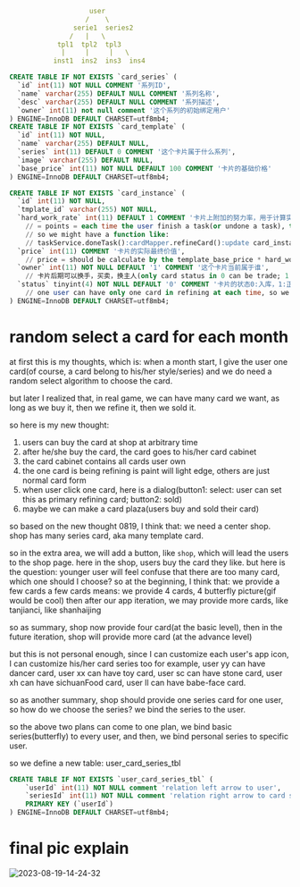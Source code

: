 ```yml
                    user
                   /    \
                serie1  series2
               /   |   \
            tpl1  tpl2  tpl3
             |     |     |   \
           inst1  ins2  ins3  ins4
```

```sql
CREATE TABLE IF NOT EXISTS `card_series` (
  `id` int(11) NOT NULL COMMENT '系列ID',
  `name` varchar(255) DEFAULT NULL COMMENT '系列名称',
  `desc` varchar(255) DEFAULT NULL COMMENT '系列描述',
  `owner` int(11) not null comment '这个系列的初始绑定用户'
) ENGINE=InnoDB DEFAULT CHARSET=utf8mb4;
CREATE TABLE IF NOT EXISTS `card_template` (
  `id` int(11) NOT NULL,
  `name` varchar(255) DEFAULT NULL,
  `series` int(11) DEFAULT 0 COMMENT '这个卡片属于什么系列',
  `image` varchar(255) DEFAULT NULL,
  `base_price` int(11) NOT NULL DEFAULT 100 COMMENT '卡片的基础价格'
) ENGINE=InnoDB DEFAULT CHARSET=utf8mb4;

CREATE TABLE IF NOT EXISTS `card_instance` (
  `id` int(11) NOT NULL,
  `tmplate_id` varchar(255) NOT NULL,
  `hard_work_rate` int(11) DEFAULT 1 COMMENT '卡片上附加的努力率，用于计算实际最终价值的因子' 
    // = points = each time the user finish a task(or undone a task), the point++(--)
    // so we might have a function like:
    // taskService.doneTask():cardMapper.refineCard():update card_instance set hard_work_rate=hard_work_rate+1 （sql was validated ok)
  `price` int(11) COMMENT '卡片的实际最终价值',
    // price = should be calculate by the template_base_price * hard_work_rate
  `owner` int(11) NOT NULL DEFAULT '1' COMMENT '这个卡片当前属于谁', 
    // 卡片后期可以换手，买卖，换主人(only card status in 0 can be trade; 1 means refining, cannot be trade)
  `status` tinyint(4) NOT NULL DEFAULT '0' COMMENT '卡片的状态0:入库，1:正在炼制' 
    // one user can have only one card in refining at each time, so we need a function like: checkOnlyOneCardInRefining(int userId){select count(*) card_instance(owner=userId and status=1) = 1 }
) ENGINE=InnoDB DEFAULT CHARSET=utf8mb4;
```

# random select a card for each month

at first this is my thoughts, which is: when a month start, I give the user one card(of course, a card belong to his/her style/series)
and we do need a random select algorithm to choose the card.

but later I realized that, in real game, we can have many card we want, as long as we buy it, then we refine it, then we 
sold it.

so here is my new thought: 
1) users can buy the card at shop at arbitrary time
2) after he/she buy the card, the card goes to his/her card cabinet
3) the card cabinet contains all cards user own
4) the one card is being refining is paint will light edge, others are just normal card form
5) when user click one card, here is a dialog(button1: select: user can set this as primary refining card; button2: sold)
6) maybe we can make a card plaza(users buy and sold their card)

so based on the new thought 0819, I think that: we need a center shop.
shop has many series card, aka many template card.

so in the extra area, we will add a button, like `shop`, which will lead the users to the shop page.
here in the shop, users buy the card they like.
but here is the question: younger user will feel confuse that there are too many card, which one should I choose?
so at the beginning, I think that: we provide a few cards
a few cards means: we provide 4 cards, 4 butterfly picture(gif would be cool)
then after our app iteration, we may provide more cards, like tanjianci, like shanhaijing

so as summary, shop now provide four card(at the basic level), then in the future iteration, shop will provide more card
(at the advance level)

but this is not personal enough, since I can customize each user's app icon, I can customize his/her card series too
for example, user yy can have dancer card, user xx can have toy card, user sc can have stone card, user xh can have sichuanFood card,
user ll can have babe-face card.

so as another summary, shop should provide one series card for one user, so how do we choose the series? we bind the series
to the user.

so the above two plans can come to one plan, we bind basic series(butterfly) to every user, and then, we bind personal series
to specific user.

so we define a new table: user_card_series_tbl

```sql
CREATE TABLE IF NOT EXISTS `user_card_series_tbl` (
    `userId` int(11) NOT NULL comment 'relation left arrow to user',
    `seriesId` int(11) NOT NULL comment 'relation right arrow to card series',
    PRIMARY KEY (`userId`)
) ENGINE=InnoDB DEFAULT CHARSET=utf8mb4;
```


# final pic explain

![2023-08-19-14-24-32](https://picgorepo.oss-cn-beijing.aliyuncs.com/2023-08-19-14-24-32.png)
